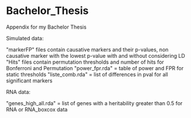 # Bachelor_Thesis
Appendix for my Bachelor Thesis

Simulated data:

"markerFP" files contain causative markers and their p-values, non causative marker with the lowest p-value with and without considering LD
"Hits" files contain permutation thresholds and number of hits for Bonferroni and Permutation
"power_fpr.rda" = table of power and FPR for static thresholds
"liste_comb.rda" = list of differences in pval for all significant markers

RNA data:

"genes_high_all.rda" = list of genes with a heritability greater than 0.5 for RNA or RNA_boxcox data
